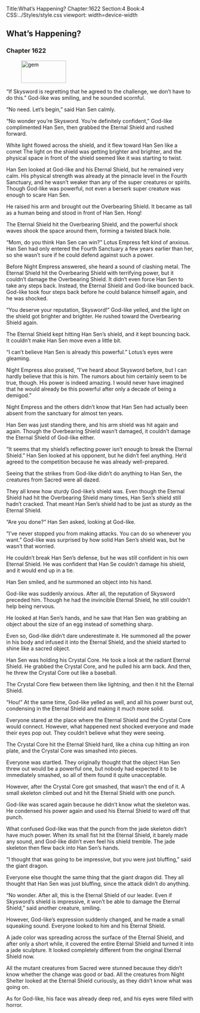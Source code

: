 Title:What’s Happening? 
Chapter:1622 
Section:4 
Book:4 
CSS:../Styles/style.css 
viewport: width=device-width
  
## What’s Happening?
### Chapter 1622 
<figure>
	<img src="../Images/gem.gif" alt="gem" id="gem" width="120" height="60" />
</figure>
  

  
  “If Skysword is regretting that he agreed to the challenge, we don’t have to do this.” God-like was smiling, and he sounded scornful.

“No need. Let’s begin,” said Han Sen calmly.

“No wonder you’re Skysword. You’re definitely confident,” God-like complimented Han Sen, then grabbed the Eternal Shield and rushed forward.

White light flowed across the shield, and it flew toward Han Sen like a comet The light on the shield was getting brighter and brighter, and the physical space in front of the shield seemed like it was starting to twist.

Han Sen looked at God-like and his Eternal Shield, but he remained very calm. His physical strength was already at the pinnacle level in the Fourth Sanctuary, and he wasn’t weaker than any of the super creatures or spirits. Though God-like was powerful, not even a berserk super creature was enough to scare Han Sen.

He raised his arm and brought out the Overbearing Shield. It became as tall as a human being and stood in front of Han Sen. Hong!

The Eternal Shield hit the Overbearing Shield, and the powerful shock waves shook the space around them, forming a twisted black hole.

“Mom, do you think Han Sen can win?” Lotus Empress felt kind of anxious. Han Sen had only entered the Fourth Sanctuary a few years earlier than her, so she wasn’t sure if he could defend against such a power.

Before Night Empress answered, she heard a sound of clashing metal. The Eternal Shield hit the Overbearing Shield with terrifying power, but it couldn’t damage the Overbearing Shield. It didn’t even force Han Sen to take any steps back. Instead, the Eternal Shield and God-like bounced back. God-like took four steps back before he could balance himself again, and he was shocked.

“You deserve your reputation, Skysword!” God-like yelled, and the light on the shield got brighter and brighter. He rushed toward the Overbearing Shield again.

The Eternal Shield kept hitting Han Sen’s shield, and it kept bouncing back. It couldn’t make Han Sen move even a little bit.

“I can’t believe Han Sen is already this powerful.” Lotus’s eyes were gleaming.

Night Empress also praised, “I’ve heard about Skysword before, but I can hardly believe that this is him. The rumors about him certainly seem to be true, though. His power is indeed amazing. I would never have imagined that he would already be this powerful after only a decade of being a demigod.”

Night Empress and the others didn’t know that Han Sen had actually been absent from the sanctuary for almost ten years.

Han Sen was just standing there, and his arm shield was hit again and again. Though the Overbearing Shield wasn’t damaged, it couldn’t damage the Eternal Shield of God-like either.

“It seems that my shield’s reflecting power isn’t enough to break the Eternal Shield.” Han Sen looked at his opponent, but he didn’t feel anything. He’d agreed to the competition because he was already well-prepared.



Seeing that the strikes from God-like didn’t do anything to Han Sen, the creatures from Sacred were all dazed.

They all knew how sturdy God-like’s shield was. Even though the Eternal Shield had hit the Overbearing Shield many times, Han Sen’s shield still hadn’t cracked. That meant Han Sen’s shield had to be just as sturdy as the Eternal Shield.

“Are you done?” Han Sen asked, looking at God-like.

“I’ve never stopped you from making attacks. You can do so whenever you want.” God-like was surprised by how solid Han Sen’s shield was, but he wasn’t that worried.

He couldn’t break Han Sen’s defense, but he was still confident in his own Eternal Shield. He was confident that Han Se couldn’t damage his shield, and it would end up in a tie.

Han Sen smiled, and he summoned an object into his hand.

God-like was suddenly anxious. After all, the reputation of Skysword preceded him. Though he had the invincible Eternal Shield, he still couldn’t help being nervous.

He looked at Han Sen’s hands, and he saw that Han Sen was grabbing an object about the size of an egg instead of something sharp.

Even so, God-like didn’t dare underestimate it. He summoned all the power in his body and infused it into the Eternal Shield, and the shield started to shine like a sacred object.

Han Sen was holding his Crystal Core. He took a look at the radiant Eternal Shield. He grabbed the Crystal Core, and he pulled his arm back. And then, he threw the Crystal Core out like a baseball.



The Crystal Core flew between them like lightning, and then it hit the Eternal Shield.

“Hou!” At the same time, God-like yelled as well, and all his power burst out, condensing in the Eternal Shield and making it much more solid.

Everyone stared at the place where the Eternal Shield and the Crystal Core would connect. However, what happened next shocked everyone and made their eyes pop out. They couldn’t believe what they were seeing.

The Crystal Core hit the Eternal Shield hard, like a china cup hitting an iron plate, and the Crystal Core was smashed into pieces.

Everyone was startled. They originally thought that the object Han Sen threw out would be a powerful one, but nobody had expected it to be immediately smashed, so all of them found it quite unacceptable.

However, after the Crystal Core got smashed, that wasn’t the end of it. A small skeleton climbed out and hit the Eternal Shield with one punch.

God-like was scared again because he didn’t know what the skeleton was. He condensed his power again and used his Eternal Shield to ward off that punch.

What confused God-like was that the punch from the jade skeleton didn’t have much power. When its small fist hit the Eternal Shield, it barely made any sound, and God-like didn’t even feel his shield tremble. The jade skeleton then flew back into Han Sen’s hands.

“I thought that was going to be impressive, but you were just bluffing,” said the giant dragon.

Everyone else thought the same thing that the giant dragon did. They all thought that Han Sen was just bluffing, since the attack didn’t do anything.

“No wonder. After all, this is the Eternal Shield of our leader. Even if Skysword’s shield is impressive, it won’t be able to damage the Eternal Shield,” said another creature, smiling.

However, God-like’s expression suddenly changed, and he made a small squeaking sound. Everyone looked to him and his Eternal Shield.

A jade color was spreading across the surface of the Eternal Shield, and after only a short while, it covered the entire Eternal Shield and turned it into a jade sculpture. It looked completely different from the original Eternal Shield now.

All the mutant creatures from Sacred were stunned because they didn’t know whether the change was good or bad. All the creatures from Night Shelter looked at the Eternal Shield curiously, as they didn’t know what was going on.

As for God-like, his face was already deep red, and his eyes were filled with horror.
